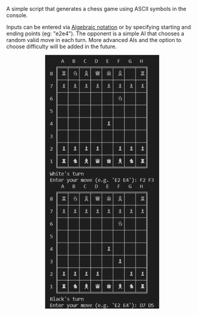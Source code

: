 A simple script that generates a chess game using ASCII symbols in the console. 

Inputs can be entered via [Algebraic notation](https://en.wikipedia.org/wiki/Algebraic_notation_(chess)) or by specifying starting and ending points (eg: "e2e4").
The opponent is a simple AI that chooses a random valid move in each turn. More advanced AIs and the option to choose difficulty will be added in the future.

<p align="center">
  <img src="https://raw.githubusercontent.com/SalmanulFarisKA/Python-Projects/main/Games/Chess%20(No%20GUI)/Chess%20No%20GUI.png" alt="Chess No GUI Demo 1" width="300">
</p>
